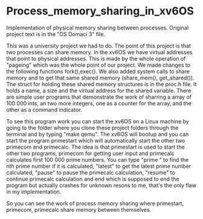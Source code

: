 # Process_memory_sharing_in_xv6OS
Implementation of physical memory sharing between processes.
Original project text is in the "OS Domaci 3" file.

This was a university project we had to do.
The point of this project is that two processes can share memory.
In the xv6OS we have virtual addresses that point to physical addresses.
This is made by the whole operation of "pageing" which was the whole
point of our project.
We made changes to the following functions fork(),exec().
We also added system calls to share memory and to get that same
shared memory (share_mem(), get_shared()). The struct for holding these
shared memory structures is in the proc.h file. It holds a name, a size
and the virtual address for the shared variable.
There are simple user programs that demonstrate the work of sharring a
array of 100 000 ints, an two more integers, one as a counter for the
array, and the other as a command indicator.

To see this program work you can start the xv6OS on a Linux machine by
going to the folder where you clone these project folders through
the terminal and by typing "make qemu". The xv6OS will bootup and you can
start the program primestart which will automatically start the other two
primecom and primecalc. The idea is that primestart is used to start
the other two programs, primecom for getting user input and primecalc
calculates first 100 000 prime numbers. You can type "prime <n>" to 
find the nth prime number if it is calculated, "latest" to get the
latest prime number calculated, "pause" to pause the primecalc calculation,
"resume" to continue primecalc calculation and end which is supposed to end
the program but actually crashes for unknown resons to me, that's the only
flaw in my implementation. 
  
So you can see the work of process memory sharing where primestart, primecom,
primecalc share memory between themselves.
